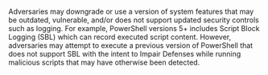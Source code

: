Adversaries may downgrade or use a version of system features that may be outdated, vulnerable, and/or does not support updated security controls such as logging. For example, PowerShell versions 5+ includes Script Block Logging (SBL) which can record executed script content. However, adversaries may attempt to execute a previous version of PowerShell that does not support SBL with the intent to Impair Defenses while running malicious scripts that may have otherwise been detected.
